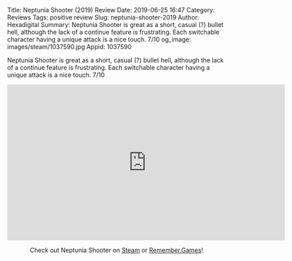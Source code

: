 Title: Neptunia Shooter (2019) Review
Date: 2019-06-25 16:47
Category: Reviews
Tags: positive review
Slug: neptunia-shooter-2019
Author: Hexadigital
Summary: Neptunia Shooter is great as a short, casual (?) bullet hell, although the lack of a continue feature is frustrating. Each switchable character having a unique attack is a nice touch. 7/10
og_image: images/steam/1037590.jpg
Appid: 1037590

Neptunia Shooter is great as a short, casual (?) bullet hell, although the lack of a continue feature is frustrating. Each switchable character having a unique attack is a nice touch. 7/10

<center><iframe src="https://www.youtube.com/embed/zNn4fQZqf5M?feature=oembed" allow="accelerometer; autoplay; encrypted-media; gyroscope; picture-in-picture" width="640" height="360" frameborder="0"></iframe>

Check out Neptunia Shooter on [Steam](https://store.steampowered.com/app/1037590/?curator_clanid=34633900) or [Remember.Games](https://remember.games/game/2308/)!</center>
